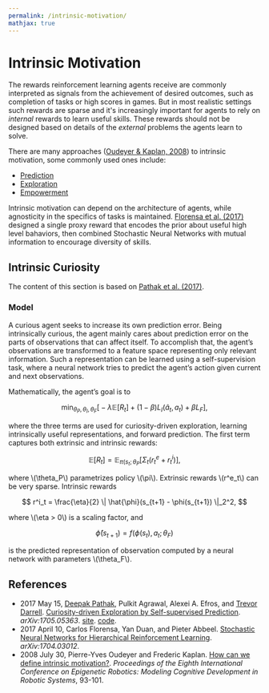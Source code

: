 ```yaml
---
permalink: /intrinsic-motivation/
mathjax: true
---
```

# Intrinsic Motivation

The rewards reinforcement learning agents receive are commonly interpreted as signals from the achievement of desired outcomes, such as completion of tasks or high scores in games. But in most realistic settings such rewards are sparse and it's increasingly important for agents to rely on *internal* rewards to learn useful skills. These rewards should not be designed based on details of the *external* problems the agents learn to solve.

There are many approaches ([Oudeyer & Kaplan, 2008](http://www.lucs.lu.se/LUCS/139/oudeyer.pdf)) to intrinsic motivation, some commonly used ones include:

* [Prediction](http://realai.org/predictive-learning/)
* [Exploration](http://realai.org/exploration/)
* [Empowerment](http://realai.org/empowerment/)

Intrinsic motivation can depend on the architecture of agents, while agnosticity in the specifics of tasks is maintained. [Florensa et al. (2017)](https://arxiv.org/abs/1704.03012) designed a single proxy reward that encodes the prior about useful high level bahaviors, then combined Stochastic Neural Networks with mutual information to encourage diversity of skills.

## Intrinsic Curiosity

The content of this section is based on [Pathak et al. (2017)](https://arxiv.org/abs/1705.05363).

### Model

A curious agent seeks to increase its own prediction error. Being intrinsically curious, the agent mainly cares about prediction error on the parts of observations that can affect itself. To accomplish that, the agent’s observations are transformed to a feature space representing only relevant information. Such a representation can be learned using a self-supervision task, where a neural network tries to predict the agent’s action given current and next observations.

Mathematically, the agent’s goal is to

$$
  \min_{\theta_P, \theta_I, \theta_F} \Big[ -\lambda \mathbb{E} [R_t] + (1-\beta) L_I(\hat{a}_t, a_t) + \beta L_F \Big],
$$

where the three terms are used for curiosity-driven exploration, learning intrinsically useful representations, and forward prediction. The first term captures both extrinsic and intrinsic rewards:

$$
\mathbb{E}[R_t] = \mathbb{E}_{\pi(s_t; \theta_P} [ \Sigma_t ( r^e_t + r^i_t ) ],
$$

where \\(\theta_P\\) parametrizes policy \\(\pi\\). Extrinsic rewards \\(r^e_t\\) can be very sparse. Intrinsic rewards

$$
r^i_t = \frac{\eta}{2} \| \hat{\phi}(s_{t+1} - \phi(s_{t+1}) \|_2^2,
$$

where \\(\eta > 0\\) is a scaling factor, and

$$
\hat{\phi}(s_{t+1}) = f(\phi(s_t), a_t; \theta_F)
$$

is the predicted representation of observation computed by a neural network with parameters \\(\theta_F\\).

## References

* 2017 May 15, [Deepak Pathak](https://people.eecs.berkeley.edu/~pathak/), Pulkit Agrawal, Alexei A. Efros, and [Trevor Darrell](https://people.eecs.berkeley.edu/~trevor/). [Curiosity-driven Exploration by Self-supervised Prediction](https://arxiv.org/abs/1705.05363). *arXiv:1705.05363*. [site](https://pathak22.github.io/noreward-rl/). [code](https://github.com/pathak22/noreward-rl).
* 2017 April 10, Carlos Florensa, Yan Duan, and Pieter Abbeel. [Stochastic Neural Networks for Hierarchical Reinforcement Learning](https://arxiv.org/abs/1704.03012). *arXiv:1704.03012*.
* 2008 July 30, Pierre-Yves Oudeyer and Frederic Kaplan. [How can we define intrinsic motivation?](http://www.lucs.lu.se/LUCS/139/oudeyer.pdf). *Proceedings of the Eighth International Conference on Epigenetic Robotics: Modeling Cognitive Development in Robotic Systems*, 93-101.
